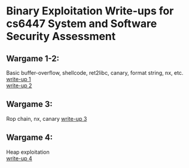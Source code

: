 # Binary Exploitation Write-ups for cs6447 System and Software Security Assessment

## Wargame 1-2: 
Basic buffer-overflow, shellcode, ret2libc, canary, format string, nx, etc.  
[write-up 1](wargames1-2/war1.md)  
[write-up 2](wargames1-2/war2.md)
## Wargame 3: 
Rop chain, nx, canary
[write-up 3](wargames3/war3.md)
## Wargame 4: 
Heap exploitation  
[write-up 4](wargames4/war4.md)